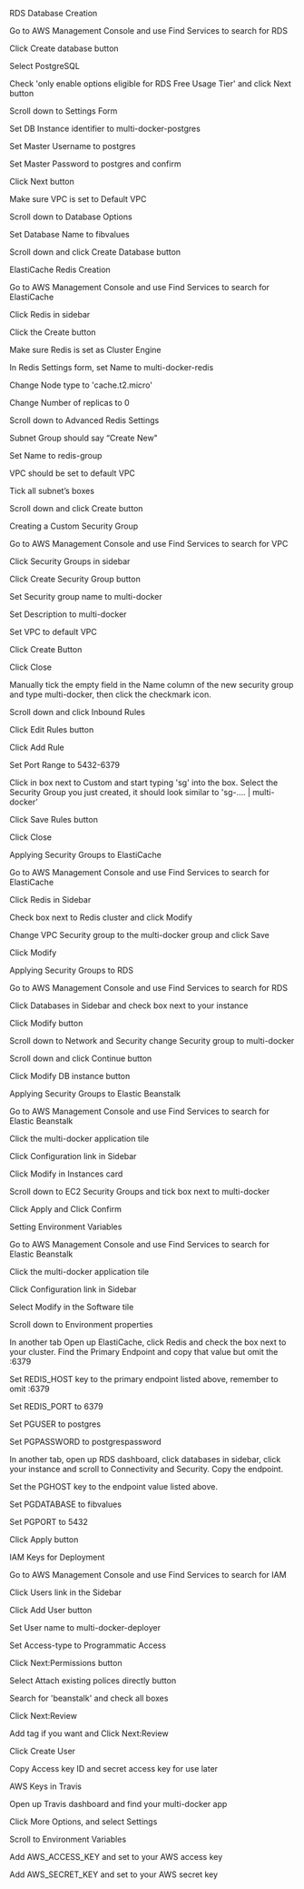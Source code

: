 RDS Database Creation

Go to AWS Management Console and use Find Services to search for RDS

Click Create database button

Select PostgreSQL

Check 'only enable options eligible for RDS Free Usage Tier' and click Next button

Scroll down to Settings Form

Set DB Instance identifier to multi-docker-postgres

Set Master Username to postgres

Set Master Password to postgres and confirm

Click Next button

Make sure VPC is set to Default VPC

Scroll down to Database Options

Set Database Name to fibvalues

Scroll down and click Create Database button

ElastiCache Redis Creation

Go to AWS Management Console and use Find Services to search for ElastiCache

Click Redis in sidebar

Click the Create button

Make sure Redis is set as Cluster Engine

In Redis Settings form, set Name to multi-docker-redis

Change Node type to 'cache.t2.micro'

Change Number of replicas to 0

Scroll down to Advanced Redis Settings

Subnet Group should say “Create New"

Set Name to redis-group

VPC should be set to default VPC

Tick all subnet’s boxes

Scroll down and click Create button

Creating a Custom Security Group

Go to AWS Management Console and use Find Services to search for VPC

Click Security Groups in sidebar

Click Create Security Group button

Set Security group name to multi-docker

Set Description to multi-docker

Set VPC to default VPC

Click Create Button

Click Close

Manually tick the empty field in the Name column of the new security group and type multi-docker, then click the checkmark icon.

Scroll down and click Inbound Rules

Click Edit Rules button

Click Add Rule

Set Port Range to 5432-6379

Click in box next to Custom and start typing 'sg' into the box. Select the Security Group you just created, it should look similar to 'sg-…. | multi-docker’

Click Save Rules button

Click Close

Applying Security Groups to ElastiCache

Go to AWS Management Console and use Find Services to search for ElastiCache

Click Redis in Sidebar

Check box next to Redis cluster and click Modify

Change VPC Security group to the multi-docker group and click Save

Click Modify

Applying Security Groups to RDS

Go to AWS Management Console and use Find Services to search for RDS

Click Databases in Sidebar and check box next to your instance

Click Modify button

Scroll down to Network and Security change Security group to multi-docker

Scroll down and click Continue button

Click Modify DB instance button

Applying Security Groups to Elastic Beanstalk

Go to AWS Management Console and use Find Services to search for Elastic Beanstalk

Click the multi-docker application tile

Click Configuration link in Sidebar

Click Modify in Instances card

Scroll down to EC2 Security Groups and tick box next to multi-docker

Click Apply and Click Confirm

Setting Environment Variables

Go to AWS Management Console and use Find Services to search for Elastic Beanstalk

Click the multi-docker application tile

Click Configuration link in Sidebar

Select Modify in the Software tile

Scroll down to Environment properties

In another tab Open up ElastiCache, click Redis and check the box next to your cluster. Find the Primary Endpoint and copy that value but omit the :6379

Set REDIS_HOST key to the primary endpoint listed above, remember to omit :6379

Set REDIS_PORT to 6379

Set PGUSER to postgres

Set PGPASSWORD to postgrespassword

In another tab, open up RDS dashboard, click databases in sidebar, click your instance and scroll to Connectivity and Security. Copy the endpoint.

Set the PGHOST key to the endpoint value listed above.

Set PGDATABASE to fibvalues

Set PGPORT to 5432

Click Apply button

IAM Keys for Deployment

Go to AWS Management Console and use Find Services to search for IAM

Click Users link in the Sidebar

Click Add User button

Set User name to multi-docker-deployer

Set Access-type to Programmatic Access

Click Next:Permissions button

Select Attach existing polices directly button

Search for 'beanstalk' and check all boxes

Click Next:Review

Add tag if you want and Click Next:Review

Click Create User

Copy Access key ID and secret access key for use later

AWS Keys in Travis

Open up Travis dashboard and find your multi-docker app

Click More Options, and select Settings

Scroll to Environment Variables

Add AWS_ACCESS_KEY and set to your AWS access key

Add AWS_SECRET_KEY and set to your AWS secret key

